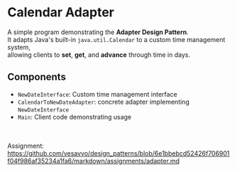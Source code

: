 # Calendar Adapter

A simple program demonstrating the **Adapter Design Pattern**.  
It adapts Java's built-in `java.util.Calendar` to a custom time management system,  
allowing clients to **set**, **get**, and **advance** through time in days.

## Components
- `NewDateInterface`: Custom time management interface
- `CalendarToNewDateAdapter`: concrete adapter implementing `NewDateInterface`
- `Main`: Client code demonstrating usage

<br/><br/>
Assignment: https://github.com/vesavvo/design_patterns/blob/6e1bbebcd52426f706901f04f986af35234a1fa6/markdown/assignments/adapter.md